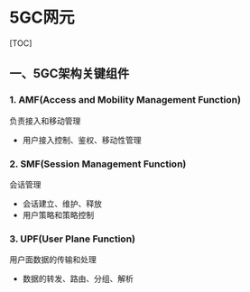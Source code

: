 # 5GC网元

[TOC]

## 一、5GC架构关键组件

### 1. AMF(Access and Mobility Management Function)

负责接入和移动管理

+ 用户接入控制、鉴权、移动性管理

### 2. SMF(Session Management Function)

会话管理

+ 会话建立、维护、释放
+ 用户策略和策略控制

### 3. UPF(User Plane Function)

用户面数据的传输和处理

+ 数据的转发、路由、分组、解析